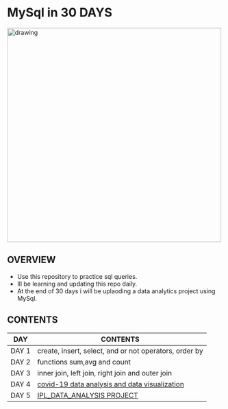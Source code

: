 # MySql in 30 DAYS
<img src=https://user-images.githubusercontent.com/66214509/128676671-fc919427-a041-4e86-a985-684596ccfe2e.JPG alt="drawing" width="500" class='center'>

## OVERVIEW
* Use this repository to practice sql queries.
* Ill be learning and updating this repo daily.
* At the end of 30 days i will be uplaoding a data analytics project using MySql.

## CONTENTS
|   DAY     | CONTENTS                                                                                                                      |
|----       | -----                                                                                                                         |
|  DAY 1    | create, insert, select, and or not operators, order by                                                                        |
|  DAY 2    | functions sum,avg and count                                                                                                   |
|  DAY 3    | inner join, left join, right join and outer join                                                                              |
|  DAY 4    | [covid-19 data analysis and data visualization](https://github.com/srikanth2102/COVID-19-Data-Analysis-and-Data-Visualisation)|
|  DAY 5    | [IPL_DATA_ANALYSIS PROJECT](https://github.com/srikanth2102/IPL_DATA_ANALYSIS)                            |
